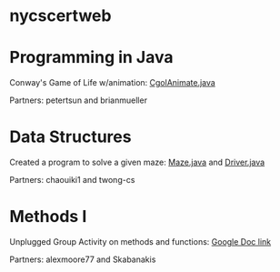 # nycscertweb

# Programming in Java
Conway's Game of Life w/animation: [CgolAnimate.java](https://github.com/hunter-teacher-cert/work_csci70900-onlinecsteacher/blob/master/4/CgolAnimate.java)

Partners: petertsun and brianmueller

# Data Structures
Created a program to solve a given maze: [Maze.java](https://github.com/hunter-teacher-cert/work_csci70900-onlinecsteacher/blob/master/ds/maze/Maze.java) and [Driver.java](https://github.com/hunter-teacher-cert/work_csci70900-onlinecsteacher/blob/master/ds/maze/Driver.java)

Partners: chaouiki1 and twong-cs

# Methods I
Unplugged Group Activity on methods and functions:
[Google Doc link](https://docs.google.com/document/d/1RVZExBM5fEi9dlxuF531NjxR1GEzJaLMe5nLaNlf_bY/edit?usp=sharing)

Partners: alexmoore77 and Skabanakis
